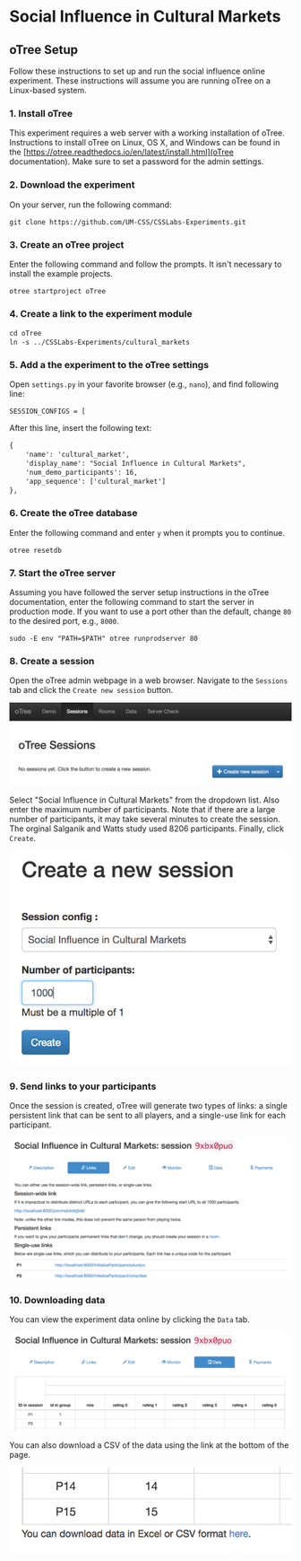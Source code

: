 # Social Influence in Cultural Markets
## oTree Setup

Follow these instructions to set up and run the social influence online experiment.
These instructions will assume you are running oTree on a Linux-based system.

### 1. Install oTree
This experiment requires a web server with a working installation of oTree.
Instructions to install oTree on Linux, OS X, and Windows can be found
in the [https://otree.readthedocs.io/en/latest/install.html](oTree documentation).
Make sure to set a password for the admin settings.

### 2. Download the experiment
On your server, run the following command:

    git clone https://github.com/UM-CSS/CSSLabs-Experiments.git

### 3. Create an oTree project
Enter the following command and follow the prompts.
It isn't necessary to install the example projects.

    otree startproject oTree
    
### 4. Create a link to the experiment module

    cd oTree
    ln -s ../CSSLabs-Experiments/cultural_markets
    
### 5. Add a the experiment to the oTree settings
Open `settings.py` in your favorite browser (e.g., `nano`), and find following line:

    SESSION_CONFIGS = [

After this line, insert the following text:

    {
        'name': 'cultural_market',
        'display_name': "Social Influence in Cultural Markets",
        'num_demo_participants': 16,
        'app_sequence': ['cultural_market']
    },

### 6. Create the oTree database
Enter the following command and enter `y` when it prompts you to continue.

    otree resetdb

### 7. Start the oTree server
Assuming you have followed the server setup instructions in the oTree documentation,
enter the following command to start the server in production mode.
If you want to use a port other than the default, change `80` to the desired
port, e.g., `8000`.

    sudo -E env "PATH=$PATH" otree runprodserver 80

### 8. Create a session
Open the oTree admin webpage in a web browser.
Navigate to the `Sessions` tab and click the `Create new session` button.

<img alt="Adding a session" src="doc/images/add-session.png"/>

Select "Social Influence in Cultural Markets" from the dropdown list.
Also enter the maximum number of participants.
Note that if there are a large number of participants, it may take several
minutes to create the session.
The orginal Salganik and Watts study used 8206 participants.
Finally, click `Create`.

![Configuring the new session](doc/images/session.png)

### 9. Send links to your participants
Once the session is created, oTree will generate two types of links:
a single persistent link that can be sent to all players,
and a single-use link for each participant.

![Getting participant links](doc/images/links.png)

### 10. Downloading data
You can view the experiment data online by clicking the `Data` tab.

![Viewing data online](doc/images/data.png)

You can also download a CSV of the data using the link at the bottom of the page.

![Downloading data to a CSV](doc/images/csv.png)
